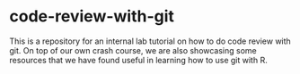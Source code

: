 # code-review-with-git
This is a repository for an internal lab tutorial on how to do code review with git. On top of our own crash course, we are also showcasing some resources that we have found useful in learning how to use git with R.  


